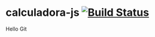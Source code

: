 # calculadora-js [![Build Status](https://travis-ci.com/cleibernerymelo/calculadora-js.svg?branch=master)](https://travis-ci.com/cleibernerymelo/calculadora-js)

Hello Git